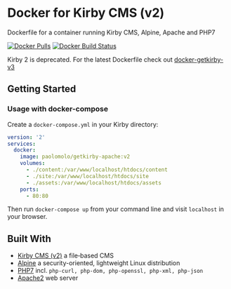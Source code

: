 # Docker for Kirby CMS (v2)

Dockerfile for a container running Kirby CMS, Alpine, Apache and PHP7

[![Docker Pulls][docker-pulls-src]][docker-pulls-href]
[![Docker Build Status][docker-build-src]][docker-build-href]

Kirby 2 is deprecated. For the latest Dockerfile check out [docker-getkirby-v3](https://github.com/paolomolo/docker-getkirby-v3)

## Getting Started

### Usage with docker-compose

Create a `docker-compose.yml` in your Kirby directory:

``` yaml
version: '2'
services:
  docker:
    image: paolomolo/getkirby-apache:v2
    volumes:
      - ./content:/var/www/localhost/htdocs/content
      - ./site:/var/www/localhost/htdocs/site
      - ./assets:/var/www/localhost/htdocs/assets
    ports:
      - 80:80

```

Then run `docker-compose up` from your command line and visit `localhost` in your browser.

## Built With

* [Kirby CMS (v2)](https://github.com/getkirby-v2) a file‑based CMS
* [Alpine](https://github.com/alpinelinux) a security-oriented, lightweight Linux distribution
* [PHP7](https://github.com/php) incl. `php-curl, php-dom, php-openssl, php-xml, php-json`
* [Apache2](https://github.com/apache) web server

<!-- Badges -->
[docker-pulls-src]: https://img.shields.io/docker/pulls/paolomolo/getkirby-apache?color=blue
[docker-pulls-href]: https://hub.docker.com/r/paolomolo/getkirby-apache

[docker-build-src]: https://img.shields.io/docker/build/paolomolo/getkirby-apache?label=build
[docker-build-href]: https://hub.docker.com/r/paolomolo/getkirby-apache/builds
